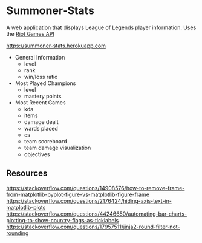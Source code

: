 # Summoner-Stats

A web application that displays League of Legends player information. Uses the [Riot Games API](https://developer.riotgames.com/)

https://summoner-stats.herokuapp.com

- General Information
  - level
  - rank
  - win/loss ratio
- Most Played Champions
  - level
  - mastery points
- Most Recent Games
  - kda
  - items
  - damage dealt
  - wards placed
  - cs
  - team scoreboard
  - team damage visualization
  - objectives

## Resources
https://stackoverflow.com/questions/14908576/how-to-remove-frame-from-matplotlib-pyplot-figure-vs-matplotlib-figure-frame  
https://stackoverflow.com/questions/2176424/hiding-axis-text-in-matplotlib-plots  
https://stackoverflow.com/questions/44246650/automating-bar-charts-plotting-to-show-country-flags-as-ticklabels
https://stackoverflow.com/questions/17957511/jinja2-round-filter-not-rounding
